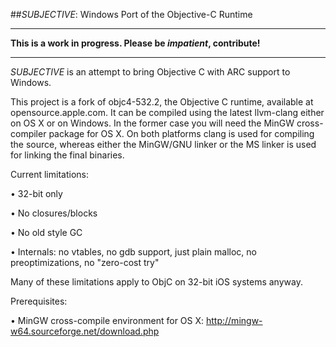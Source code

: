 
##*SUBJECTIVE*: Windows Port of the Objective-C Runtime

----------------------------------------------------------------------------

**This is a work in progress. Please be *impatient*, contribute!**

----------------------------------------------------------------------------

*SUBJECTIVE* is an attempt to bring Objective C with ARC support to Windows.

This project is a fork of objc4-532.2, the Objective C runtime, available at
opensource.apple.com. It can be compiled using the latest llvm-clang either
on OS X or on Windows. In the former case you will need the MinGW
cross-compiler package for OS X. On both platforms clang is used for compiling
the source, whereas either the MinGW/GNU linker or the MS linker is used for
linking the final binaries.


Current limitations:

• 32-bit only

• No closures/blocks

• No old style GC

• Internals: no vtables, no gdb support, just plain malloc, no
preoptimizations, no "zero-cost try"

Many of these limitations apply to ObjC on 32-bit iOS systems anyway.


Prerequisites:

• MinGW cross-compile environment for OS X:
http://mingw-w64.sourceforge.net/download.php
